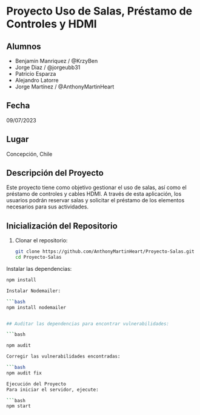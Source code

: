 # Proyecto Uso de Salas, Préstamo de Controles y HDMI

## Alumnos
- Benjamin Manriquez / @KrzyBen
- Jorge Diaz / @jorgeubb31
- Patricio Esparza
- Alejandro Latorre
- Jorge Martínez / @AnthonyMartinHeart

## Fecha
09/07/2023

## Lugar
Concepción, Chile

## Descripción del Proyecto
Este proyecto tiene como objetivo gestionar el uso de salas, así como el préstamo de controles y cables HDMI. A través de esta aplicación, los usuarios podrán reservar salas y solicitar el préstamo de los elementos necesarios para sus actividades.

## Inicialización del Repositorio

1. Clonar el repositorio:
   ```bash
   git clone https://github.com/AnthonyMartinHeart/Proyecto-Salas.git
   cd Proyecto-Salas
Instalar las dependencias:

```bash
npm install

Instalar Nodemailer:

```bash
npm install nodemailer


## Auditar las dependencias para encontrar vulnerabilidades:

```bash

npm audit

Corregir las vulnerabilidades encontradas:

```bash
npm audit fix

Ejecución del Proyecto
Para iniciar el servidor, ejecute:

```bash
npm start
